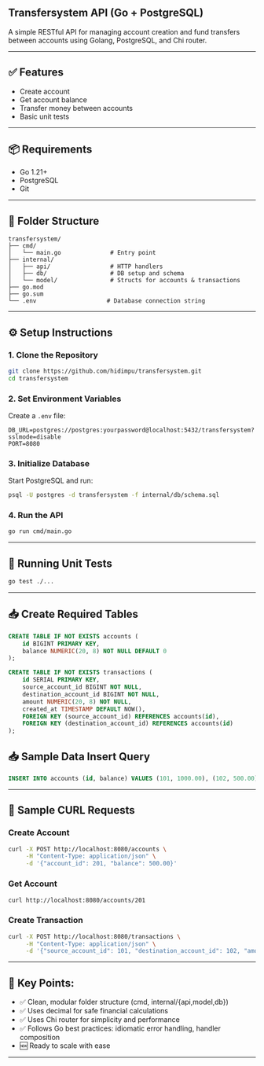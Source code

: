 ## Transfersystem API (Go + PostgreSQL)

A simple RESTful API for managing account creation and fund transfers between accounts using Golang, PostgreSQL, and Chi router.

---

## ✅ Features

- Create account
- Get account balance
- Transfer money between accounts
- Basic unit tests

---

## 📦 Requirements

- Go 1.21+
- PostgreSQL
- Git

---

## 📁 Folder Structure

```
transfersystem/
├── cmd/
│   └── main.go              # Entry point
├── internal/
│   ├── api/                 # HTTP handlers
│   ├── db/                  # DB setup and schema
│   └── model/               # Structs for accounts & transactions
├── go.mod
├── go.sum
└── .env                    # Database connection string
```

---

## ⚙️ Setup Instructions

### 1. Clone the Repository

```bash
git clone https://github.com/hidimpu/transfersystem.git
cd transfersystem
```

### 2. Set Environment Variables

Create a `.env` file:

```
DB_URL=postgres://postgres:yourpassword@localhost:5432/transfersystem?sslmode=disable
PORT=8080
```

### 3. Initialize Database

Start PostgreSQL and run:

```bash
psql -U postgres -d transfersystem -f internal/db/schema.sql
```

### 4. Run the API

```bash
go run cmd/main.go
```

---

## 🧪 Running Unit Tests

```bash
go test ./...
```

---

## 📥 Create Required Tables

```sql
CREATE TABLE IF NOT EXISTS accounts (
    id BIGINT PRIMARY KEY,
    balance NUMERIC(20, 8) NOT NULL DEFAULT 0
);

CREATE TABLE IF NOT EXISTS transactions (
    id SERIAL PRIMARY KEY,
    source_account_id BIGINT NOT NULL,
    destination_account_id BIGINT NOT NULL,
    amount NUMERIC(20, 8) NOT NULL,
    created_at TIMESTAMP DEFAULT NOW(),
    FOREIGN KEY (source_account_id) REFERENCES accounts(id),
    FOREIGN KEY (destination_account_id) REFERENCES accounts(id)
);
```

## 📥 Sample Data Insert Query

```sql
INSERT INTO accounts (id, balance) VALUES (101, 1000.00), (102, 500.00);
```

---

## 📡 Sample CURL Requests

### Create Account

```bash
curl -X POST http://localhost:8080/accounts \
     -H "Content-Type: application/json" \
     -d '{"account_id": 201, "balance": 500.00}'
```

### Get Account

```bash
curl http://localhost:8080/accounts/201
```

### Create Transaction

```bash
curl -X POST http://localhost:8080/transactions \
     -H "Content-Type: application/json" \
     -d '{"source_account_id": 101, "destination_account_id": 102, "amount": 150.00}'
```

---

## 🧠 Key Points:

- ✅ Clean, modular folder structure (cmd, internal/{api,model,db})
- ✅ Uses decimal for safe financial calculations
- ✅ Uses Chi router for simplicity and performance
- ✅ Follows Go best practices: idiomatic error handling, handler composition
- 🆕 Ready to scale with ease

---
